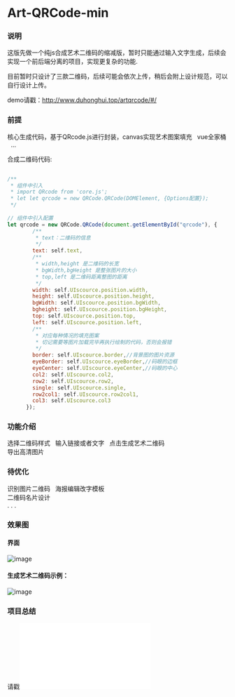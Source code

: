 # Art-QRCode-min
### 说明
这版先做一个纯js合成艺术二维码的缩减版，暂时只能通过输入文字生成，后续会实现一个前后端分离的项目，实现更复杂的功能.  

目前暂时只设计了三款二维码，后续可能会依次上传，稍后会附上设计规范，可以自行设计上传。  
  
demo请戳：http://www.duhonghui.top/artqrcode/#/
### 前提
核心生成代码，基于QRcode.js进行封装，canvas实现艺术图案填充  
vue全家桶  
...

合成二维码代码:
```js
 
/**
 * 组件中引入
 * import QRcode from 'core.js';
 * let let qrcode = new QRCode.QRCode(DOMElement, {Options配置});
 */
 
// 组件中引入配置
let qrcode = new QRCode.QRCode(document.getElementById("qrcode"), {
        /**
         * text：二维码的信息
         */
        text: self.text,
        /**
         * width,height 是二维码的长宽
         * bgWidth,bgHeight 是整张图片的大小
         * top,left 是二维码距离整图的距离
         */
        width: self.UIscource.position.width,
        height: self.UIscource.position.height,
        bgWidth: self.UIscource.position.bgWidth,
        bgheight: self.UIscource.position.bgHeight,
        top: self.UIscource.position.top,
        left: self.UIscource.position.left,
        /**
         * 对应每种情况的填充图案
         * 切记需要等图片加载完毕再执行绘制的代码，否则会报错
         */
        border: self.UIscource.border,//背景图的图片资源
        eyeBorder: self.UIscource.eyeBorder,//码眼的边框
        eyeCenter: self.UIscource.eyeCenter,//码眼的中心
        col2: self.UIscource.col2,
        row2: self.UIscource.row2,
        single: self.UIscource.single,
        row2col1: self.UIscource.row2col1,
        col3: self.UIscource.col3
      });
```

### 功能介绍
选择二维码样式  
输入链接或者文字    
点击生成艺术二维码  
导出高清图片  

### 待优化
识别图片二维码  
海报编辑改字模板  
二维码名片设计  
. . .

### 效果图
#### 界面
![image](http://wx2.sinaimg.cn/mw690/a73bc6a1ly1flv9o0y775j20yj0hpk0d.jpg)  
#### 生成艺术二维码示例：
![image](http://wx2.sinaimg.cn/mw690/a73bc6a1ly1fmeydtz4jej21kw0qzgz6.jpg)


### 项目总结
请戳![项目总结](问题汇总.md)


